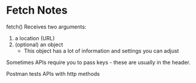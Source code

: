 # Fetch Notes

fetch() Receives two arguments:

1. a location (URL)
2. (optional) an object
   - This object has a lot of information and settings you can adjust

Sometimes APIs require you to pass keys - these are usually in the header.

Postman tests APIs with http methods
